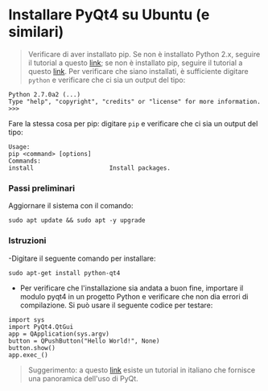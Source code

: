# Installare PyQt4 su Ubuntu (e similari)

> Verificare di aver installato pip. Se non è installato Python 2.x, seguire il tutorial a questo [link](); se non è installato pip, seguire il tutorial a questo [link](). Per verificare che siano installati, è sufficiente digitare 
``` python ```
e verificare che ci sia un output del tipo:
```
Python 2.7.0a2 (...)  
Type "help", "copyright", "credits" or "license" for more information.
>>>
```

Fare la stessa cosa per pip: digitare
``` pip ```
e verificare che ci sia un output del tipo:
```
Usage:         
pip <command> [options]         
Commands:                                                                                                                 
install                     Install packages.       
```
### Passi preliminari
Aggiornare il sistema con il comando:
```
sudo apt update && sudo apt -y upgrade
```

### Istruzioni
-Digitare il seguente comando per installare:
```
sudo apt-get install python-qt4
```
- Per verificare che l'installazione sia andata a buon fine, importare il modulo pyqt4 in un progetto Python e verificare che non dia errori di compilazione. Si può usare il seguente codice per testare:
```
import sys
import PyQt4.QtGui
app = QApplication(sys.argv)
button = QPushButton("Hello World!", None)
button.show()
app.exec_()
```

> Suggerimento: a questo [link](https://www.python.it/wiki/show/qttutorial/) esiste un tutorial in italiano che fornisce una panoramica dell'uso di PyQt.